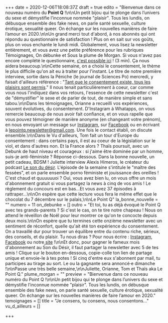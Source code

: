 +++
date = 2020-12-06T18:08:37Z
draft = true
edito = "Bienvenue dans ce nouveau numéro du **Point Q** !\n\nUn petit bijou qui te plonge dans l’univers du sexe et démystifie l’inconnue nommée \"plaisir\". Tous les lundis, on débusque ensemble des fake news, on parle santé sexuelle, culture érotique, sexualité queer. On échange sur les nouvelles manières de faire l’amour en 2020.\n\nUn grand merci tout d'abord, à nos abonnés qui ont répondu au questionnaire de satisfaction ! Plus on en sait sur vos goûts, plus on vous enchante le lundi midi. Globalement, vous lisez la newsletter entièrement, et vous avez une petite préférence pour les rubriques Témoignages, On débunke et Sous la plume de Morgan. Si vous n'avez pas encore complété le questionnaire, [c'est possible ici](https://docs.google.com/forms/d/1KKC3Fpw3pIBnjZ30VJOFNyYQhFS8vS9EFlfF8SSvENc/edit?fbclid=IwAR3PWGmBxLckeEhDhMA2kggf3AzKZdHtZji1kvQ6MSJAyLFI5sGry0WeqYs#response=ACYDBNg_2Sx30uv5sgHItzR3My9AxNHvc5Q-4zDYx2vGDqAIq-3OcinobAi4oaDr0h_eZAk) ! (3 min). Ça nous aidera beaucoup.\n\nCette semaine, on a choisi le consentement, le thème le plus difficile qu'on ait eu à traiter pour l'instant. Le titre de notre première interview, sortie dans la Péniche (le journal de Sciences Po) mercredi, y faisait d'ailleurs référence : \"[Tant que le consentement existe, tous les plaisirs sont permis](http://www.lapeniche.net/interview-le-point-q-tant-que-le-consentement-existe-tous-les-plaisirs-sont-permis/).\" Il nous tenait particulièrement à coeur, car comme vous nous l'indiquez dans vos retours, l'essence de cette newsletter c'est de \"démystifier\" le sexe et de parler de tout, de manière simple et sans tabou.\n\nDans les témoignages, Orianne a recueilli vos expériences, souvent évolutives, du consentement. D'Instagram à Whatapps, on vous remercie beaucoup de nous avoir fait confiance, et on vous rapelle que vous pouvez témoigner de manière anonyme (en changeant votre prénom), en nous envoyant un message sur [Instagram](https://www.instagram.com), sur [Facebook](https://www.facebook.com/lepointq.news) ou en écrivant à lepointq.newsletter@gmail.com. Une fois le contact établi, on discute ensemble.\n\nDans le Vu d'ailleurs, Tom fait un tour d'Europe du consentement : dans certains pays, il est au coeur de la législation sur le viol, et dans d'autres non. Et la France alors ? Thaïs poursuit, avec un Debunk de haut niveau et courageux : si j'aime être dominée par un homme, suis-je anti-féministe ? Réponse ci-dessous. Dans la bonne nouvelle, un petit cadeau, BDSM ! Juliette interview Alexis Himeros, le créateur du podcast [Le son du désir](https://www.lesondudesir.fr/lsdd_instagram). L'épisode de la semaine s'intitule le \"maître des fessées\", et on parle ensemble porno féministe et jouissance des oreilles ! C'est chaud et quuuuuuoi ? Oui, vous avez bien lu, on vous offre un mois d'abonnement gratuit si vous partagez la news à cinq de vos amis ! Le règlement du concours est en bas...Et vous avez 37 épisodes à rattraper...\n\nOn espère que cette lecture vous fera le même effet que le chocolat du 7 décembre sur le palais,\n\nLe Point Q"
la_bonne_nouvelle = ""
numero = 11
on_debunke = []
outro = "Et toi, tu as déjà évoqué le Point Q avec tes grands-parents ? Si c'est le cas, on te tire notre chapeau ! Nous on attend le réveillon de Noël pour leur montrer ce qu'on te concocte depuis deux mois.\n\nOn espère que tu termines cette onzième newsletter avec un sentiment de réconfort, quelle qu'ait été ton expérience du consentement. On a travaillé dur pour trouver un équilibre entre du contenu riche, sérieux, des conseils, et du plaisir. Tu nous diras ? Pour nous écrire : [Instagram](https://www.instagram.com/lepoint.q/), [Facebook]( \"https://www.facebook.com/lepointq.news\") ou notre[ site](https://lepointq.com) !\n\nEt donc, pour gagner le fameux mois d'abonnement au Son du Désir, il faut partager la newsletter avec 5 de tes amis ! Clique sur le bouton en-dessous, copie-colle ton lien de partage unique et envoie-le à tes potes ! Si cinq d'entre eux s'abonnent par mail, tu participes au tirage au sort. Le ou la gagnante sera annoncé·e dimanche !\n\nPasse une très belle semaine,\n\nJuliette, Orianne, Tom et Thaïs aka Le Point Q."
plume_morgan = ""
preview = "Bienvenue dans ce nouveau numéro du Point Q !\n\nUn petit bijou qui te plonge dans l’univers du sexe et démystifie l’inconnue nommée \"plaisir\". Tous les lundis, on débusque ensemble des fake news, on parle santé sexuelle, culture érotique, sexualité queer. On échange sur les nouvelles manières de faire l’amour en 2020."
temoignages = []
title = "Je consens, tu consens, nous consentons..."
vu_d_ailleurs = []

+++
